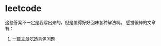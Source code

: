 # leetcode

这些答案不一定是我写出来的，但是值得好好回味各种解法啊。
感觉很棒的文章有：

1. [一篇文章吃透背包问题](https://leetcode.cn/problems/last-stone-weight-ii/solution/yi-pian-wen-zhang-chi-tou-bei-bao-wen-ti-5lfv/)
